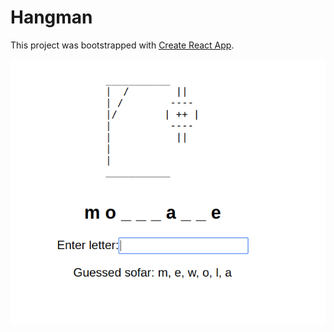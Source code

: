 # Hangman

This project was bootstrapped with [Create React App](https://github.com/facebookincubator/create-react-app).

![alt text](https://github.com/ff05/hangman-react-redux/blob/master/src/assets/images/Selection_011.png?raw=true)
